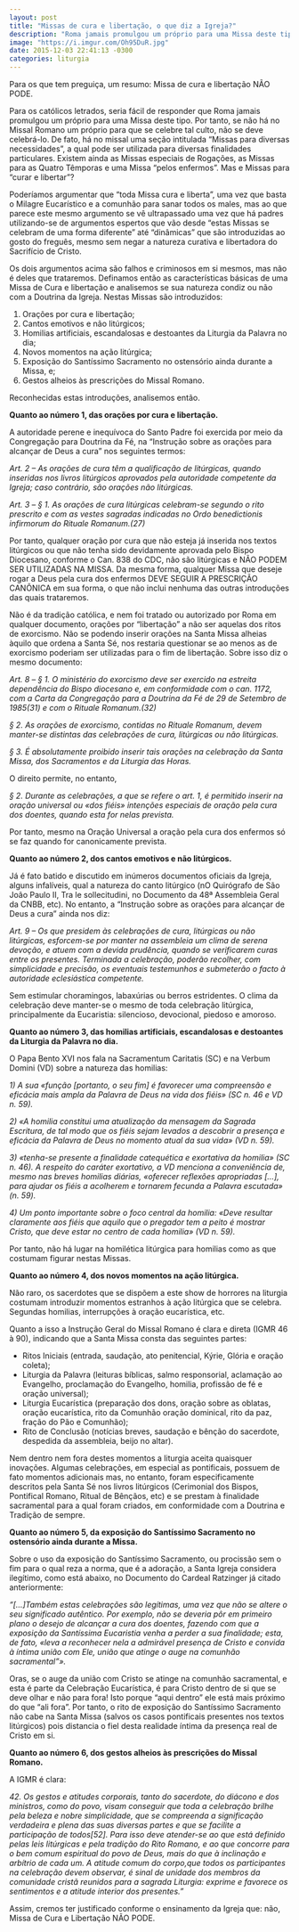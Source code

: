 ```yaml
---
layout: post
title: "Missas de cura e libertação, o que diz a Igreja?"
description: "Roma jamais promulgou um próprio para uma Missa deste tipo."
image: "https://i.imgur.com/Oh95DuR.jpg"
date: 2015-12-03 22:41:13 -0300
categories: liturgia
---
```


Para os que tem preguiça, um resumo: Missa de cura e libertação NÃO PODE.

Para os católicos letrados, seria fácil de responder que Roma jamais promulgou um próprio para uma Missa deste tipo. Por tanto, se não há no Missal Romano um próprio para que se celebre tal culto, não se deve celebrá-lo. De fato, há no missal uma seção intitulada “Missas para diversas necessidades”, a qual pode ser utilizada para diversas finalidades particulares. Existem ainda as Missas especiais de Rogações, as Missas para as Quatro Têmporas e uma Missa “pelos enfermos”. Mas e Missas para “curar e libertar”?

Poderíamos argumentar que “toda Missa cura e liberta”, uma vez que basta o Milagre Eucarístico e a comunhão para sanar todos os males, mas ao que parece este mesmo argumento se vê ultrapassado uma vez que há padres utilizando-se de argumentos espertos que vão desde “estas Missas se celebram de uma forma diferente” até “dinâmicas” que são introduzidas ao gosto do freguês, mesmo sem negar a natureza curativa e libertadora do Sacrifício de Cristo.

Os dois argumentos acima são falhos e criminosos em si mesmos, mas não é deles que trataremos. Definamos então as características básicas de uma Missa de Cura e libertação e analisemos se sua natureza condiz ou não com a Doutrina da Igreja. Nestas Missas são introduzidos:

1. Orações por cura e libertação;
2. Cantos emotivos e não litúrgicos;
3. Homilias artificiais, escandalosas e destoantes da Liturgia da Palavra no dia;
4. Novos momentos na ação litúrgica;
5. Exposição do Santíssimo Sacramento no ostensório ainda durante a Missa, e;
6. Gestos alheios às prescrições do Missal Romano.

Reconhecidas estas introduções, analisemos então.

**Quanto ao número 1, das orações por cura e libertação.**

A autoridade perene e inequívoca do Santo Padre foi exercida por meio da Congregação para Doutrina da Fé, na “Instrução sobre as orações para alcançar de Deus a cura” nos seguintes termos:

*Art. 2 – As orações de cura têm a qualificação de litúrgicas, quando inseridas nos livros litúrgicos aprovados pela autoridade competente da Igreja; caso contrário, são orações não litúrgicas.*

*Art. 3 – § 1. As orações de cura litúrgicas celebram-se segundo o rito prescrito e com as vestes sagradas indicadas no Ordo benedictionis infirmorum do Rituale Romanum.(27)*

Por tanto, qualquer oração por cura que não esteja já inserida nos textos litúrgicos ou que não tenha sido devidamente aprovada pelo Bispo Diocesano, conforme o Can. 838 do CDC, não são litúrgicas e NÃO PODEM SER UTILIZADAS NA MISSA. Da mesma forma, qualquer Missa que deseje rogar a Deus pela cura dos enfermos DEVE SEGUIR A PRESCRIÇÃO CANÔNICA em sua forma, o que não inclui nenhuma das outras introduções das quais trataremos.

Não é da tradição católica, e nem foi tratado ou autorizado por Roma em qualquer documento, orações por “libertação” a não ser aquelas dos ritos de exorcismo. Não se podendo inserir orações na Santa Missa alheias àquilo que ordena a Santa Sé, nos restaria questionar se ao menos as de exorcismo poderiam ser utilizadas para o fim de libertação. Sobre isso diz o mesmo documento:

*Art. 8 – § 1. O ministério do exorcismo deve ser exercido na estreita dependência do Bispo diocesano e, em conformidade com o can. 1172, com a Carta da Congregação para a Doutrina da Fé de 29 de Setembro de 1985(31) e com o Rituale Romanum.(32)*

*§ 2. As orações de exorcismo, contidas no Rituale Romanum, devem manter-se distintas das celebrações de cura, litúrgicas ou não litúrgicas.*

*§ 3. É absolutamente proibido inserir tais orações na celebração da Santa Missa, dos Sacramentos e da Liturgia das Horas.*

O direito permite, no entanto,

*§ 2. Durante as celebrações, a que se refere o art. 1, é permitido inserir na oração universal ou «dos fiéis» intenções especiais de oração pela cura dos doentes, quando esta for nelas prevista.*

Por tanto, mesmo na Oração Universal a oração pela cura dos enfermos só se faz quando for canonicamente prevista.

**Quanto ao número 2, dos cantos emotivos e não litúrgicos.**

Já é fato batido e discutido em inúmeros documentos oficiais da Igreja, alguns infalíveis, qual a natureza do canto litúrgico (nO Quirógrafo de São João Paulo II, Tra le sollecitudini, no Documento da 48ª Assembleia Geral da CNBB, etc). No entanto, a “Instrução sobre as orações para alcançar de Deus a cura” ainda nos diz:

*Art. 9 – Os que presidem às celebrações de cura, litúrgicas ou não litúrgicas, esforcem-se por manter na assembleia um clima de serena devoção, e atuem com a devida prudência, quando se verificarem curas entre os presentes. Terminada a celebração, poderão recolher, com simplicidade e precisão, os eventuais testemunhos e submeterão o facto à autoridade eclesiástica competente.*

Sem estimular choramingos, labaxúrias ou berros estridentes. O clima da celebração deve manter-se o mesmo de toda celebração litúrgica, principalmente da Eucaristia: silencioso, devocional, piedoso e amoroso.

**Quanto ao número 3, das homilias artificiais, escandalosas e destoantes da Liturgia da Palavra no dia.**

O Papa Bento XVI nos fala na Sacramentum Caritatis (SC) e na Verbum Domini (VD) sobre a natureza das homilias:

*1) A sua «função [portanto, o seu fim] é favorecer uma compreensão e eficácia mais ampla da Palavra de Deus na vida dos fiéis» (SC n. 46 e VD n. 59).*

*2) «A homilia constitui uma atualização da mensagem da Sagrada Escritura, de tal modo que os fiéis sejam levados a descobrir a presença e eficácia da Palavra de Deus no momento atual da sua vida» (VD n. 59).*

*3) «tenha-se presente a finalidade catequética e exortativa da homilia» (SC n. 46). A respeito do caráter exortativo, a VD menciona a conveniência de, mesmo nas breves homilias diárias, «oferecer reflexões apropriadas […], para ajudar os fiéis a acolherem e tornarem fecunda a Palavra escutada» (n. 59).*

*4) Um ponto importante sobre o foco central da homilia: «Deve resultar claramente aos fiéis que aquilo que o pregador tem a peito é mostrar Cristo, que deve estar no centro de cada homilia» (VD n. 59).*

Por tanto, não há lugar na homilética litúrgica para homilias como as que costumam figurar nestas Missas.

**Quanto ao número 4, dos novos momentos na ação litúrgica.**

Não raro, os sacerdotes que se dispõem a este show de horrores na liturgia costumam introduzir momentos estranhos à ação litúrgica que se celebra. Segundas homilias, interrupções à oração eucarística, etc.

Quanto a isso a Instrução Geral do Missal Romano é clara e direta (IGMR 46 à 90), indicando que a Santa Missa consta das seguintes partes:

- Ritos Iniciais (entrada, saudação, ato penitencial, Kýrie, Glória e oração coleta);
- Liturgia da Palavra (leituras bíblicas, salmo responsorial, aclamação ao Evangelho, proclamação do Evangelho, homilia, profissão de fé e oração universal);
- Liturgia Eucarística (preparação dos dons, oração sobre as oblatas, oração eucarística, rito da Comunhão oração dominical, rito da paz, fração do Pão e Comunhão);
- Rito de Conclusão (notícias breves, saudação e bênção do sacerdote, despedida da assembleia, beijo no altar).

Nem dentro nem fora destes momentos a liturgia aceita quaisquer inovações. Algumas celebrações, em especial as pontificais, possuem de fato momentos adicionais mas, no entanto, foram especificamente descritos pela Santa Sé nos livros litúrgicos (Cerimonial dos Bispos, Pontifical Romano, Ritual de Bênçãos, etc) e se prestam à finalidade sacramental para a qual foram criados, em conformidade com a Doutrina e Tradição de sempre.

**Quanto ao número 5, da exposição do Santíssimo Sacramento no ostensório ainda durante a Missa.**

Sobre o uso da exposição do Santíssimo Sacramento, ou procissão sem o fim para o qual reza a norma, que é a adoração, a Santa Igreja considera ilegítimo, como está abaixo, no Documento do Cardeal Ratzinger já citado anteriormente:

*“[…]Também estas celebrações são legítimas, uma vez que não se altere o seu significado autêntico. Por exemplo, não se deveria pôr em primeiro plano o desejo de alcançar a cura dos doentes, fazendo com que a exposição da Santíssima Eucaristia venha a perder a sua finalidade; esta, de fato, «leva a reconhecer nela a admirável presença de Cristo e convida à íntima união com Ele, união que atinge o auge na comunhão sacramental”».*

Oras, se o auge da união com Cristo se atinge na comunhão sacramental, e esta é parte da Celebração Eucarística, é para Cristo dentro de si que se deve olhar e não para fora! Isto porque “aqui dentro” ele está mais próximo do que “ali fora”. Por tanto, o rito de exposição do Santíssimo Sacramento não cabe na Santa Missa (salvos os casos pontificais presentes nos textos litúrgicos) pois distancia o fiel desta realidade íntima da presença real de Cristo em si.

**Quanto ao número 6, dos gestos alheios às prescrições do Missal Romano.**

A IGMR é clara:

*42. Os gestos e atitudes corporais, tanto do sacerdote, do diácono e dos ministros, como do povo, visam conseguir que toda a celebração brilhe pela beleza e nobre simplicidade, que se compreenda a significação verdadeira e plena das suas diversas partes e que se facilite a participação de todos[52]. Para isso deve atender-se ao que está definido pelas leis litúrgicas e pela tradição do Rito Romano, e ao que concorre para o bem comum espiritual do povo de Deus, mais do que à inclinação e arbítrio de cada um. A atitude comum do corpo,que todos os participantes na celebração devem observar, é sinal de unidade dos membros da comunidade cristã reunidos para a sagrada Liturgia: exprime e favorece os sentimentos e a atitude interior dos presentes.”*

Assim, cremos ter justificado conforme o ensinamento da Igreja que: não, Missa de Cura e Libertação NÃO PODE.